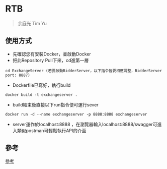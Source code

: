 # RTB
> 余庭光 Tim Yu
## 使用方式
* 先確認您有安裝Docker，並啟動Docker
* 把此Repository Pull下來，cd進第一層
```bash=
cd ExchangeServer (若要啟動BidderServer，以下指令皆要相應調整，BidderServer port: 8887)
```
* Dockerfile已寫好，執行build
```bash=
docker build -t exchangeserver .
```
* build結束後直接以下run指令便可運行sever
```bash=
docker run -d --name exchangeserver -p 8888:8888 exchangeserver
```
* server運作於localhost:8888 ，在瀏覽器輸入localhost:8888/swagger可進入類似postman可輕鬆執行API的介面

## 參考
[參考](https://intowow.notion.site/Simple-RTB-9ac8484091544c7c9daaebe056f2cba4)
